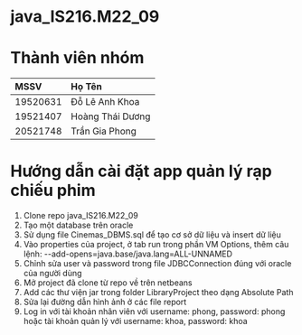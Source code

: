 # java_IS216.M22_09
# Thành viên nhóm
|       MSSV      |      Họ Tên       |
| :---------------| :-----------------|
|19520631         | Đỗ Lê Anh Khoa    |
|19521407         | Hoàng Thái Dương  |
|20521748         | Trần Gia Phong    |
# Hướng dẫn cài đặt app quản lý rạp chiếu phim
1. Clone repo java_IS216.M22_09
2. Tạo một database trên oracle 
3. Sử dụng file Cinemas_DBMS.sql để tạo cơ sở dữ liệu và insert dữ liệu
4. Vào properties của project, ở tab run trong phần VM Options, thêm câu lệnh: --add-opens=java.base/java.lang=ALL-UNNAMED
5. Chỉnh sửa user và password trong file JDBCConnection đúng với oracle của người dùng
6. Mở project đã clone từ repo về trên netbeans
7. Add các thư viện jar trong folder LibraryProject theo dạng Absolute Path
8. Sửa lại đường dẫn hình ảnh ở các file report
9. Log in với tài khoản nhân viên với username: phong, password: phong hoặc tài khoản quản lý với username: khoa, password: khoa
